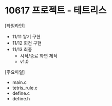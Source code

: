 # 10617 프로젝트 - 테트리스
[타임라인]
- 11/11 쌓기 구현
- 11/12 회전 구현
- 11/13 최종
  - 시작/종료 화면 제작 
  - v1.0

[주요파일]
- main.c
- tetris_rule.c
- define.c
- define.h
